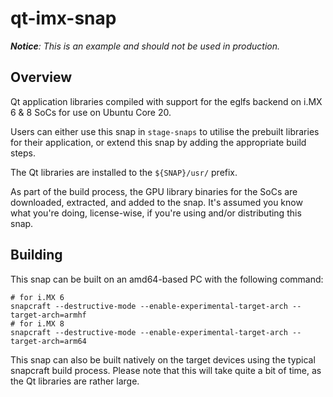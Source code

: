 # qt-imx-snap

***Notice**: This is an example and should not be used in production.*

## Overview

Qt application libraries compiled with support for the eglfs backend on i.MX 6 & 8 SoCs for use on Ubuntu Core 20.

Users can either use this snap in `stage-snaps` to utilise the prebuilt libraries for their application, or extend this snap by adding the appropriate build steps.

The Qt libraries are installed to the `${SNAP}/usr/` prefix.

As part of the build process, the GPU library binaries for the SoCs are downloaded, extracted, and added to the snap. It's assumed you know what you're doing, license-wise, if you're using and/or distributing this snap.

## Building

This snap can be built on an amd64-based PC with the following command:

    # for i.MX 6
    snapcraft --destructive-mode --enable-experimental-target-arch --target-arch=armhf
    # for i.MX 8
    snapcraft --destructive-mode --enable-experimental-target-arch --target-arch=arm64

This snap can also be built natively on the target devices using the typical snapcraft build process. Please note that this will take quite a bit of time, as the Qt libraries are rather large.
